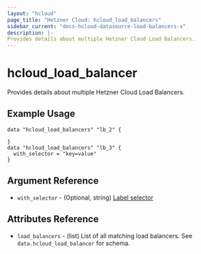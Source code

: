 ```yaml
---
layout: "hcloud"
page_title: "Hetzner Cloud: hcloud_load_balancers"
sidebar_current: "docs-hcloud-datasource-load-balancers-x"
description: |-
Provides details about multiple Hetzner Cloud Load Balancers.
---
```


# hcloud_load_balancer

Provides details about multiple Hetzner Cloud Load Balancers.

## Example Usage

```hcl
data "hcloud_load_balancers" "lb_2" {

}
data "hcloud_load_balancers" "lb_3" {
  with_selector = "key=value"
}
```

## Argument Reference

- `with_selector` - (Optional, string) [Label selector](https://docs.hetzner.cloud/#overview-label-selector)

## Attributes Reference

- `load_balancers` - (list) List of all matching load balancers. See `data.hcloud_load_balancer` for schema.

